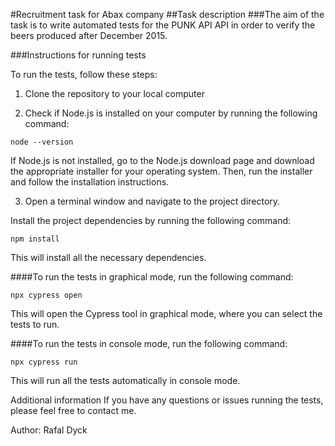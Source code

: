 #Recruitment task for Abax company
##Task description
###The aim of the task is to write automated tests for the PUNK API API in order to verify the beers produced after December 2015.

###Instructions for running tests

To run the tests, follow these steps:

1. Clone the repository to your local computer

2. Check if Node.js is installed on your computer by running the following command:

`node --version`

If Node.js is not installed, go to the Node.js download page and download the appropriate installer for your operating system. Then, run the installer and follow the installation instructions.

3. Open a terminal window and navigate to the project directory.

Install the project dependencies by running the following command:

`npm install`

This will install all the necessary dependencies.

####To run the tests in graphical mode, run the following command:

`npx cypress open`

This will open the Cypress tool in graphical mode, where you can select the tests to run.

####To run the tests in console mode, run the following command:

`npx cypress run`

This will run all the tests automatically in console mode.

Additional information
If you have any questions or issues running the tests, please feel free to contact me.

Author: Rafal Dyck
